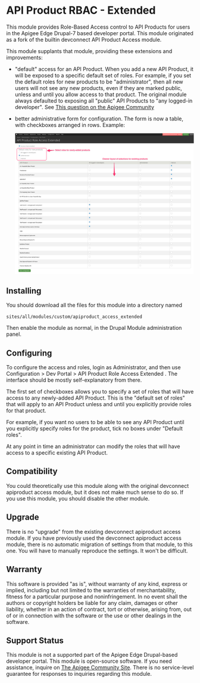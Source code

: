# API Product RBAC - Extended

This module provides Role-Based Access control to API Products for users in the Apigee
Edge Drupal-7 based developer portal. This module originated as a fork of the builtin
devconnect API Product Access module.

This module supplants that module, providing these extensions and improvements:

* "default" access for an API Product.
  When you add a new API Product, it will be exposed to a specific default set of roles. For
  example, if you set the default roles for new products to be "administrator", then all new users
  will not see any new products, even if they are marked public, unless and until you allow access
  to that product.  The original module always defaulted to exposing all "public" API Products to
  "any logged-in developer".  See [This question on the Apigee
  Community](https://community.apigee.com/questions/46219/api-product-role-access-default-value.html)

* better administrative form for configuration.
  The form is now a table, with checkboxes arranged in rows.  Example:

  ![admin config panel](images/API_Product_Role_Access_Extended_Admin_Panel.png "Admin Panel Snap 1")



## Installing

You should download all the files for this module into a directory named
```
sites/all/modules/custom/apiproduct_access_extended
```
Then enable the module as normal,
in the Drupal Module administration panel.

## Configuring

To configure the access and roles, login as Administrator, and then use Configuration >
Dev Portal > API Product Role Access Extended .  The interface should be mostly
self-explanatory from there.

The first set of checkboxes allows you to specify a set of roles that will have access
to any newly-added API Product. This is the "default set of roles" that will apply to an
API Product unless and until you explicitly provide roles for that product.

For example, if you want no users to be able to see any API Product until you explicitly
specify roles for the product, tick no boxes under "Default roles".

At any point in time an administrator can modify the roles that will have access to a specific existing API Product.


## Compatibility

You could theoretically use this module along with the original devconnect apiproduct access module, but
it does not make much sense to do so. If you use this module, you should disable the other module.

## Upgrade

There is no "upgrade" from the existing devconnect apiproduct access module. If you
have previously used the devconnect apiproduct access module, there is no automatic
migration of settings from that module, to this one. You will have to manually
reproduce the settings. It won't be difficult.

## Warranty

This software is provided "as is", without warranty of any kind, express or implied,
including but not limited to the warranties of merchantability, fitness for a particular
purpose and noninfringement. In no event shall the authors or copyright holders be
liable for any claim, damages or other liability, whether in an action of contract, tort
or otherwise, arising from, out of or in connection with the software or the use or
other dealings in the software.

## Support Status

This module is not a supported part of the Apigee Edge Drupal-based developer portal.
This module is open-source software. If you need assistance, inquire on
[The Apigee Community Site](https://community.apigee.com).  There is no service-level
guarantee for responses to inquiries regarding this module.
